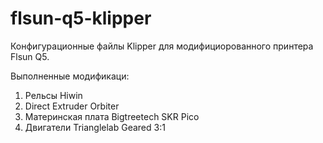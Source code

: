 # flsun-q5-klipper
Конфигурационные файлы Klipper для модифициорованного принтера Flsun Q5.

Выполненные модификаци:
1. Рельсы Hiwin
2. Direct Extruder Orbiter
3. Материнская плата Bigtreetech SKR Pico
4. Двигатели Trianglelab Geared 3:1
